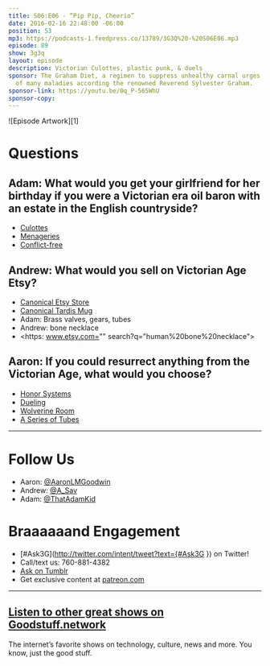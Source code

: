 ```yaml
---
title: S06:E06 - “Pip Pip, Cheerio”
date: 2016-02-16 22:48:00 -06:00
position: 53
mp3: https://podcasts-1.feedpress.co/13789/3G3Q%20-%20S06E06.mp3
episode: 89
show: 3g3q
layout: episode
description: Victorian Culottes, plastic punk, & duels
sponsor: The Graham Diet, a regimen to suppress unhealthy carnal urges, the source
  of many maladies according the renowned Reverend Sylvester Graham.
sponsor-link: https://youtu.be/0q_P-565WhU
sponsor-copy: 
---
```


![Episode Artwork][1]

# Questions

## Adam: What would you get your girlfriend for her birthday if you were a Victorian era oil baron with an estate in the English countryside?

* [Culottes][2]
* [Menageries][3]
* [Conflict-free][4]

## Andrew: What would you sell on Victorian Age Etsy?

* [Canonical Etsy Store][5]
* [Canonical Tardis Mug][6]
* Adam: Brass valves, gears, tubes
* Andrew: bone necklace
* <https: www.etsy.com="" search?q="human%20bone%20necklace">

## Aaron: If you could resurrect anything from the Victorian Age, what would you choose?

* [Honor Systems][7]
* [Dueling][8]
* [Wolverine Room][9]
* [A Series of Tubes][10]

***

# Follow Us
* Aaron: [@AaronLMGoodwin](http://twitter.com/aaronlmgoodwin)
* Andrew: [@A_Sav](http://twitter.com/a_sav)
* Adam: [@ThatAdamKid](http://twitter.com/thatadamkid)

# Braaaaaand Engagement
* [#Ask3G](http://twitter.com/intent/tweet?text={#Ask3G }) on Twitter!
* Call/text us: 760-881-4382
* [Ask on Tumblr](http://3g3q.co/ask)
* Get exclusive content at [patreon.com](http://www.patreon.com/3g3q)

***

## [Listen to other great shows on Goodstuff.network](http://goodstuff.network/)
The internet’s favorite shows on technology, culture, news and more. You know, just the good stuff.

[2]: https://en.wikipedia.org/wiki/Culottes
[3]: https://en.wikipedia.org/wiki/Menagerie
[4]: http://www.conflictfreesourcing.org/
[5]: https://www.etsy.com/market/chamber_pot
[6]: http://amzn.com/B00ESHMQ8K
[7]: https://en.wikipedia.org/wiki/Honor_system
[8]: https://en.wikipedia.org/wiki/Duel
[9]: http://goodstuff.network/3g3q/35#t=49:18
[10]: http://99percentinvisible.org/episode/episode-61-a-series-of-tubes/
[11]: http://twitter.com/aaronlmgoodwin
[12]: http://twitter.com/a_sav
[13]: http://twitter.com/thatadamkid
[14]: http://www.patreon.com/3g3q
[15]: http://goodstuff.network/3g3q/
